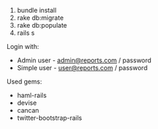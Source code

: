 1. bundle install
2. rake db:migrate
3. rake db:populate
4. rails s

Login with:

* Admin user - admin@reports.com / password
* Simple user - user@reports.com / password


Used gems:

* haml-rails
* devise
* cancan
* twitter-bootstrap-rails